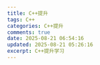 ```yaml
---
title: C++提升
tags: C++
categories: C++提升
comments: true
date: 2025-08-21 06:54:16
updated: 2025-08-21 05:26:16
excerpt: C++提升学习
---
```

